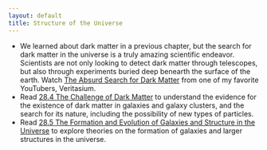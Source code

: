 ```yaml
---
layout: default
title: Structure of the Universe
---
```

 
- We learned about dark matter in a previous chapter, but the search for dark matter in the universe is a truly amazing scientific endeavor. Scientists are not only looking to detect dark matter through telescopes, but also through experiments buried deep benearth the surface of the earth. Watch [The Absurd Search for Dark Matter](https://www.youtube.com/watch?v=6etTERFUlUI) from one of my favorite YouTubers, Veritasium. 
- Read [28.4 The Challenge of Dark Matter](https://openstax.org/books/astronomy-2e/pages/28-4-the-challenge-of-dark-matter) to understand the evidence for the existence of dark matter in galaxies and galaxy clusters, and the search for its nature, including the possibility of new types of particles.
- Read [28.5 The Formation and Evolution of Galaxies and Structure in the Universe](https://openstax.org/books/astronomy-2e/pages/28-5-the-formation-and-evolution-of-galaxies-and-structure-in-the-universe) to explore theories on the formation of galaxies and larger structures in the universe.
